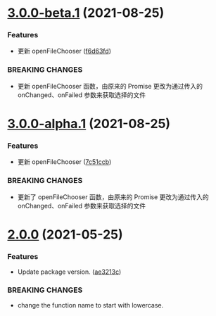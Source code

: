 # [3.0.0-beta.1](https://github.com/fatesigner/file-chooser/compare/v2.0.0...v3.0.0-beta.1) (2021-08-25)


### Features

* 更新 openFileChooser ([f6d63fd](https://github.com/fatesigner/file-chooser/commit/f6d63fd12d14950259bad67029745fcef6d07c3f))


### BREAKING CHANGES

* 更新 openFileChooser 函数，由原来的 Promise 更改为通过传入的 onChanged、onFailed 参数来获取选择的文件

# [3.0.0-alpha.1](https://github.com/fatesigner/file-chooser/compare/v2.0.0...v3.0.0-alpha.1) (2021-08-25)


### Features

* 更新 openFileChooser ([7c51ccb](https://github.com/fatesigner/file-chooser/commit/7c51ccba9a26153641d44d5086549577bfe6df9c))


### BREAKING CHANGES

* 更新了 openFileChooser 函数，由原来的 Promise 更改为通过传入的 onChanged、onFailed 参数来获取选择的文件

# [2.0.0](https://github.com/fatesigner/file-chooser/compare/v1.2.0...v2.0.0) (2021-05-25)


### Features

* Update package version. ([ae3213c](https://github.com/fatesigner/file-chooser/commit/ae3213c2759034f40e1661a8e7fb06d97ccdcff3))


### BREAKING CHANGES

* change the function name to start with lowercase.
